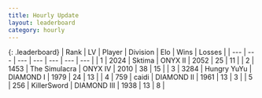 ```yaml
---
title: Hourly Update
layout: leaderboard
category: hourly
---
```


{: .leaderboard}
| Rank | LV | Player | Division | Elo | Wins | Losses |
| --- | --- | --- | --- | --- | --- | --- |
| <span data-change="0">1</span> | 2024 | <span title="ID: 353063">Sktima</span> | ONYX II | <span data-change="0">2052</span> | <span data-change="0">25</span> | <span data-change="0">11</span> |
| <span data-change="0">2</span> | 1453 | <span title="ID: 366840">The Simulacra</span> | ONYX IV | <span data-change="5">2010</span> | <span data-change="1">38</span> | <span data-change="0">15</span> |
| <span data-change="1">3</span> | 3284 | <span title="ID: 164871">Hungry YuYu</span> | DIAMOND I | <span data-change="0">1979</span> | <span data-change="0">24</span> | <span data-change="0">13</span> |
| <span data-change="-1">4</span> | 759 | <span title="ID: 517164">caidi</span> | DIAMOND II | <span data-change="-25">1961</span> | <span data-change="0">13</span> | <span data-change="2">3</span> |
| <span data-change="0">5</span> | 256 | <span title="ID: 654579">KillerSword</span> | DIAMOND III | <span data-change="0">1938</span> | <span data-change="0">13</span> | <span data-change="0">8</span> |